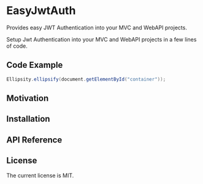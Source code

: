 # EasyJwtAuth
Provides easy JWT Authentication into your MVC and WebAPI projects.

Setup Jwt Authentication into your MVC and WebAPI projects in a few lines of code.

## Code Example
```c#
Ellipsity.ellipsify(document.getElementById("container"));
```
## Motivation

## Installation

## API Reference

## License
The current license is MIT.
